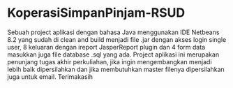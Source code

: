 # KoperasiSimpanPinjam-RSUD
Sebuah project aplikasi dengan bahasa Java menggunakan IDE Netbeans 8.2 yang sudah di clean and build menjadi file .jar dengan akses login single user, 8 keluaran dengan ireport JasperReport plugin dan 4 form data masukkan juga file database .sql yang ada. Project aplikasi ini merupakan penunjang tugas akhir perkuliahan, jika ingin mengembangkan menjadi lebih baik dipersilahkan dan jika membutuhkan master filenya dipersilahkan juga untuk email. Terimakasih
